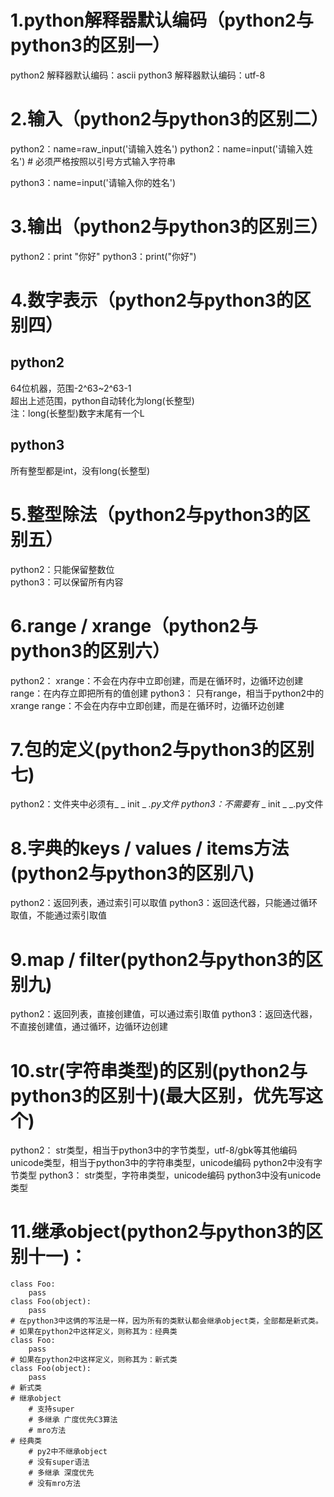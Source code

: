 # 1.python解释器默认编码（python2与python3的区别一）

python2 解释器默认编码：ascii
python3 解释器默认编码：utf-8

# 2.输入（python2与python3的区别二）

python2：name=raw_input('请输入姓名')
python2：name=input('请输入姓名')  # 必须严格按照以引号方式输入字符串

python3：name=input('请输入你的姓名')


# 3.输出（python2与python3的区别三）

python2：print "你好"
python3：print("你好")


# 4.数字表示（python2与python3的区别四）

## python2

64位机器，范围-2^63~2^63-1  
超出上述范围，python自动转化为long(长整型)  
注：long(长整型)数字末尾有一个L

## python3

所有整型都是int，没有long(长整型)


# 5.整型除法（python2与python3的区别五）

python2：只能保留整数位  
python3：可以保留所有内容


# 6.range / xrange（python2与python3的区别六）

python2：
xrange：不会在内存中立即创建，而是在循环时，边循环边创建
range：在内存立即把所有的值创建
python3：
只有range，相当于python2中的xrange
range：不会在内存中立即创建，而是在循环时，边循环边创建


# 7.包的定义(python2与python3的区别七)

python2：文件夹中必须有_ _ init _ _.py文件
python3：不需要有_ _ init _ _.py文件


# 8.字典的keys / values / items方法(python2与python3的区别八)

python2：返回列表，通过索引可以取值
python3：返回迭代器，只能通过循环取值，不能通过索引取值


# 9.map / filter(python2与python3的区别九)

python2：返回列表，直接创建值，可以通过索引取值
python3：返回迭代器，不直接创建值，通过循环，边循环边创建


# 10.str(字符串类型)的区别(python2与python3的区别十)(最大区别，优先写这个)

python2：
str类型，相当于python3中的字节类型，utf-8/gbk等其他编码
unicode类型，相当于python3中的字符串类型，unicode编码
python2中没有字节类型
python3：
str类型，字符串类型，unicode编码
python3中没有unicode类型

# 11.继承object(python2与python3的区别十一)：
```
class Foo:
    pass
class Foo(object):
    pass
# 在python3中这俩的写法是一样，因为所有的类默认都会继承object类，全部都是新式类。
# 如果在python2中这样定义，则称其为：经典类
class Foo:
    pass 
# 如果在python2中这样定义，则称其为：新式类
class Foo(object):
    pass
# 新式类
# 继承object
    # 支持super
    # 多继承 广度优先C3算法
    # mro方法
# 经典类
    # py2中不继承object
    # 没有super语法
    # 多继承 深度优先
    # 没有mro方法
```



